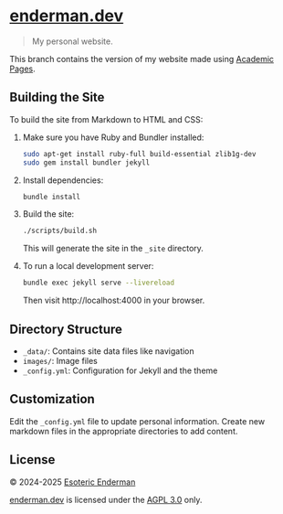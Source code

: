 # [enderman.dev][website]

> My personal website.

This branch contains the version of my website made using [Academic Pages][academic-pages].

## Building the Site

To build the site from Markdown to HTML and CSS:

1. Make sure you have Ruby and Bundler installed:
   ```bash
   sudo apt-get install ruby-full build-essential zlib1g-dev
   sudo gem install bundler jekyll
   ```

2. Install dependencies:
   ```bash
   bundle install
   ```

3. Build the site:
   ```bash
   ./scripts/build.sh
   ```
   This will generate the site in the `_site` directory.

4. To run a local development server:
   ```bash
   bundle exec jekyll serve --livereload
   ```
   Then visit http://localhost:4000 in your browser.

## Directory Structure

- `_data/`: Contains site data files like navigation
- `images/`: Image files
- `_config.yml`: Configuration for Jekyll and the theme

## Customization

Edit the `_config.yml` file to update personal information. Create new markdown files in the appropriate directories to add content.

## License

&copy; 2024-2025 [Esoteric Enderman][website]

[enderman.dev][website] is licensed under the [AGPL 3.0][license] only.

<!-- Link aliases -->

[website]: https://enderman.dev

<!-- Files -->

[license]: ./LICENSE

<!-- References -->

[academic-pages]: https://github.com/academicpages/academicpages.github.io?tab=readme-ov-file
